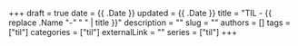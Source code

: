 +++ 
draft = true
date = {{ .Date }}
updated = {{ .Date }}
title = "TIL - {{ replace .Name "-" " " | title }}"
description = ""
slug = ""
authors = []
tags = ["til"]
categories = ["til"]
externalLink = ""
series = ["til"]
+++
